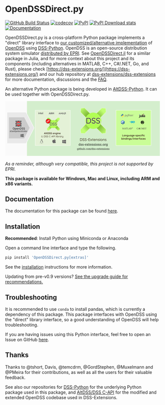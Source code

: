# OpenDSSDirect.py
[![GitHub Build Status](https://github.com/dss-extensions/OpenDSSDirect.py/actions/workflows/tests.yml/badge.svg)](https://github.com/dss-extensions/OpenDSSDirect.py/actions/workflows/tests.yml)
[![codecov](https://codecov.io/gh/dss-extensions/OpenDSSDirect.py/branch/master/graph/badge.svg)](https://codecov.io/gh/dss-extensions/OpenDSSDirect.py)
[![PyPI](https://img.shields.io/pypi/v/OpenDSSDirect.py.svg)](https://pypi.python.org/pypi/OpenDSSDirect.py/)
[![PyPI Download stats](https://static.pepy.tech/badge/opendssdirect-py/month)](https://pepy.tech/project/opendssdirect-py)
[![Documentation](https://img.shields.io/badge/docs-ready-blue.svg)](http://dss-extensions.org/OpenDSSDirect.py)

OpenDSSDirect.py is a cross-platform Python package implements a "direct" library interface to [our customized/alternative implementation](https://github.com/dss-extensions/dss_capi) of [OpenDSS](http://smartgrid.epri.com/SimulationTool.aspx) using [DSS-Python](https://github.com/dss-extensions/DSS-Python/).
OpenDSS is an open-source distribution system simulator [distributed by EPRI](https://sourceforge.net/p/electricdss/). See [OpenDSSDirect.jl](https://github.com/dss-extensions/OpenDSSDirect.jl) for a similar package in Julia, and for more context about this project and its components (including alternatives in MATLAB, C++, C#/.NET, Go, and Rust), please check [https://dss-extensions.org/](https://dss-extensions.org/) and our hub repository at [dss-extensions/dss-extensions](https://github.com/dss-extensions/dss-extensions) for more documentation, discussions and the [FAQ](https://dss-extensions.org/faq.html).

An alternative Python package is being developed in [AltDSS-Python](https://dss-extensions.org/AltDSS-Python/). It can be used together with OpenDSSDirect.py.


<p align="center">
    <img alt="Overview of related projects" src="https://github.com/dss-extensions/dss-extensions/blob/main/images/repomap.png?raw=true">
</p>


*As a reminder, although very compatible, this project is not supported by EPRI.*

**This package is available for Windows, Mac and Linux, including ARM and x86 variants.**

## Documentation

The documentation for this package can be found [here](http://dss-extensions.org/OpenDSSDirect.py).

## Installation

**Recommended**: Install Python using Miniconda or Anaconda

Open a command line interface and type the following.

```bash
pip install 'OpenDSSDirect.py[extras]'
```

See the [installation](https://dss-extensions.org/OpenDSSDirect.py/notebooks/Installation.html) instructions for more information.

Updating from pre-v0.9 versions? [See the upgrade guide for recommendations.](https://dss-extensions.org/OpenDSSDirect.py/updating_to_0.9.html)

## Troubleshooting

It is recommended to use `conda` to install pandas, which is currently a dependency of this package.
This package interfaces with OpenDSS using the "direct" library interface, so a good understanding of OpenDSS will help troubleshooting.

If you are having issues using this Python interface, feel free to open an Issue on GitHub [here](https://github.com/dss-extensions/OpenDSSDirect.py/issues/new).

## Thanks

Thanks to @tshort, Davis, @temcdrm, @GordStephen, @Muxelmann and @PMeira for their contributions, as well as all the users for their valuable feedback.

See also our repositories for [DSS-Python](https://github.com/dss-extensions/DSS-Python) for the underlying Python package used in this package, and 
[AltDSS/DSS C-API](https://github.com/dss-extensions/dss_capi) for the modified and extended OpenDSS codebase used in DSS-Extensions.
